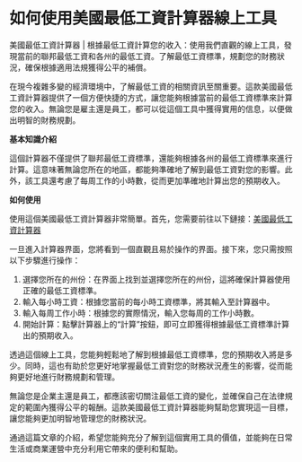 如何使用美國最低工資計算器線上工具
=================

美國最低工資計算器 | 根據最低工資計算您的收入：使用我們直觀的線上工具，發現當前的聯邦最低工資和各州的最低工資。了解最低工資標準，規劃您的財務狀況，確保根據適用法規獲得公平的補償。

在現今複雜多變的經濟環境中，了解最低工資的相關資訊至關重要。這款美國最低工資計算器提供了一個方便快捷的方式，讓您能夠根據當前的最低工資標準來計算您的收入。無論您是雇主還是員工，都可以從這個工具中獲得實用的信息，以便做出明智的財務規劃。

**基本知識介紹**

這個計算器不僅提供了聯邦最低工資標準，還能夠根據各州的最低工資標準來進行計算。這意味著無論您所在的地區，都能夠準確地了解到最低工資對您的影響。此外，該工具還考慮了每周工作的小時數，從而更加準確地計算出您的預期收入。

**如何使用**

使用這個美國最低工資計算器非常簡單。首先，您需要前往以下鏈接：[美國最低工資計算器](https://www.onlinecalculatorsfree.com/zh-tw/financial/us-minimum-wage-calculator.html)

一旦進入計算器界面，您將看到一個直觀且易於操作的界面。接下來，您只需按照以下步驟進行操作：

1. 選擇您所在的州份：在界面上找到並選擇您所在的州份，這將確保計算器使用正確的最低工資標準。
2. 輸入每小時工資：根據您當前的每小時工資標準，將其輸入至計算器中。
3. 輸入每周工作小時：根據您的實際情況，輸入您每周的工作小時數。
4. 開始計算：點擊計算器上的“計算”按鈕，即可立即獲得根據最低工資標準計算出的預期收入。

透過這個線上工具，您能夠輕鬆地了解到根據最低工資標準，您的預期收入將是多少。同時，這也有助於您更好地掌握最低工資對您的財務狀況產生的影響，從而能夠更好地進行財務規劃和管理。

無論您是企業主還是員工，都應該密切關注最低工資的變化，並確保自己在法律規定的範圍內獲得公平的報酬。這款美國最低工資計算器能夠幫助您實現這一目標，讓您能夠更加明智地管理您的財務狀況。

通過這篇文章的介紹，希望您能夠充分了解到這個實用工具的價值，並能夠在日常生活或商業運營中充分利用它帶來的便利和幫助。